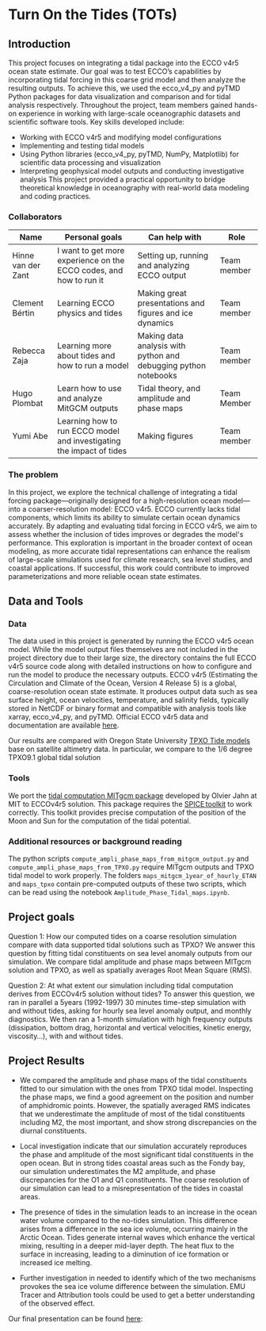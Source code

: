 # Turn On the Tides (TOTs)

## Introduction

This project focuses on integrating a tidal package into the ECCO v4r5 ocean state estimate. Our goal was to test ECCO’s capabilities by incorporating tidal forcing in this coarse grid model and then analyze the resulting outputs. To achieve this, we used the ecco_v4_py and pyTMD Python packages for data visualization and comparison and for tidal analysis respectively.
Throughout the project, team members gained hands-on experience in working with large-scale oceanographic datasets and scientific software tools. Key skills developed include:
* Working with ECCO v4r5 and modifying model configurations
* Implementing and testing tidal models
* Using Python libraries (ecco_v4_py, pyTMD, NumPy, Matplotlib) for scientific data processing and visualization
* Interpreting geophysical model outputs and conducting investigative analysis
This project provided a practical opportunity to bridge theoretical knowledge in oceanography with real-world data modeling and coding practices.

### Collaborators

| Name | Personal goals | Can help with | Role |
| ------------- | ------------- | ------------- | ------------- |
| Hinne van der Zant | I want to get more experience on the ECCO codes, and how to run it | Setting up, running and analyzing ECCO output  | Team member |
| Clement Bértin | Learning ECCO physics and tides | Making great presentations and figures and ice dynamics | Team member |
| Rebecca Zaja | Learning more about tides and how to run a model | Making data analysis with python and debugging python notebooks | Team member |
| Hugo Plombat | Learn how to use and analyze MitGCM outputs | Tidal theory, and amplitude and phase maps | Team Member  |
| Yumi Abe | Learning how to run ECCO model and investigating the impact of tides | Making figures | Team member |

### The problem

In this project, we explore the technical challenge of integrating a tidal forcing package—originally designed for a high-resolution ocean model—into a coarser-resolution model: ECCO v4r5. ECCO currently lacks tidal components, which limits its ability to simulate certain ocean dynamics accurately.
By adapting and evaluating tidal forcing in ECCO v4r5, we aim to assess whether the inclusion of tides improves or degrades the model's performance. This exploration is important in the broader context of ocean modeling, as more accurate tidal representations can enhance the realism of large-scale simulations used for climate research, sea level studies, and coastal applications. If successful, this work could contribute to improved parameterizations and more reliable ocean state estimates.

## Data and Tools

### Data

The data used in this project is generated by running the ECCO v4r5 ocean model. While the model output files themselves are not included in the project directory due to their large size, the directory contains the full ECCO v4r5 source code along with detailed instructions on how to configure and run the model to produce the necessary outputs.
ECCO v4r5 (Estimating the Circulation and Climate of the Ocean, Version 4 Release 5) is a global, coarse-resolution ocean state estimate. It produces output data such as sea surface height, ocean velocities, temperature, and salinity fields, typically stored in NetCDF or binary format and compatible with analysis tools like xarray, ecco_v4_py, and pyTMD.
Official ECCO v4r5 data and documentation are available [here](https://ecco-group.org/).

Our results are compared with Oregon State University [TPXO Tide models](https://www.tpxo.net/global) base on satellite altimetry data. In particular, we compare to the 1/6 degree TPXO9.1 global tidal solution


### Tools

We port the [tidal computation MITgcm package](https://github.com/MITgcm-contrib/llc_hires/tree/master/llc_90/tides_exps) developed by Olvier Jahn at MIT  to ECCOv4r5 solution. This package requires the [SPICE toolkit](https://naif.jpl.nasa.gov/naif/toolkit.html) to work correctly. This toolkit provides precise computation of the position of the Moon and Sun for the computation of the tidal potential.


### Additional resources or background reading

The python scripts `compute_ampli_phase_maps_from_mitgcm_output.py` and `compute_ampli_phase_maps_from_TPXO.py` require MITgcm outputs and TPXO tidal model to work properly. The folders `maps_mitgcm_1year_of_hourly_ETAN` and `maps_tpxo` contain pre-computed outputs of these two scripts, which can be read using the notebook `Amplitude_Phase_Tidal_maps.ipynb`.


## Project goals


Question 1: How our computed tides on a coarse resolution simulation compare with data supported tidal solutions such as TPXO? 
We answer this question by fitting tidal constituents on sea level anomaly outputs from our simulation. We compare tidal amplitude and phase maps between MITgcm solution and TPXO, as well as spatially averages Root Mean Square (RMS).

Question 2: At what extent our simulation including tidal computation derives from ECCOv4r5 solution without tides? 
To answer this question, we ran in parallel a 5years (1992-1997) 30 minutes time-step simulation with and without tides, asking for hourly sea level anomaly output, and monthly diagnostics. We then ran a 1-month simulation with high frequency outputs (dissipation, bottom drag, horizontal and vertical velocities, kinetic energy, viscosity…), with and without tides.


## Project Results

- We compared the amplitude and phase maps of the tidal constituents fitted to our simulation with the ones from TPXO tidal model. Inspecting the phase maps, we find a good agreement on the position and number of amphidromic points. However, the spatially averaged RMS indicates that we underestimate the amplitude of most of the tidal constituents including M2, the most important, and show strong discrepancies on the diurnal constituents.
  
- Local investigation indicate that our simulation accurately reproduces the phase and amplitude of the most significant tidal constituents in the open ocean. But in strong tides coastal areas such as the Fondy bay, our simulation underestimates the M2 amplitude, and phase discrepancies for  the O1 and Q1 constituents. The coarse resolution of our simulation can lead to a misrepresentation of the tides in coastal areas.

- The presence of tides in the simulation leads to an increase in the ocean water volume compared to the no-tides simulation. This difference arises from a difference in the sea ice volume, occurring mainly in the Arctic Ocean. Tides generate internal waves which enhance the vertical mixing, resulting in a deeper mid-layer depth. The heat flux to the surface in increasing, leading to a diminution of ice formation or increased ice melting.

- Further investigation in needed to identify which of the two mechanisms provokes the sea ice volume difference between the simulation. EMU Tracer and Attribution tools could be used to get a better understanding of the observed effect.


Our final presentation can be found [here](https://docs.google.com/presentation/d/1r52yc2EwnAcNPzzIYxX7dpZDbtoXXrbS/edit?usp=drive_link&ouid=113064660181658291867&rtpof=true&sd=true): 

